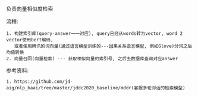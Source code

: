 负责向量相似度检索

流程:
    
    1. 构建索引库(query-answer一一对应), query已经从words转为vector, word 2 vector使用bert编码, 
       或者使用腾讯的词向量(通过语言模型训练的---因果关系语言模型, 例如Glove)分词之后均值转换
    2. 向量召回(向量检索) --- 获取相似向量的索引号, 之后去数据库查询对应answer

参考资料:
    
    1. https://github.com/jd-aig/nlp_baai/tree/master/jddc2020_baseline/mddr(客服多轮对话的检索模型)
    